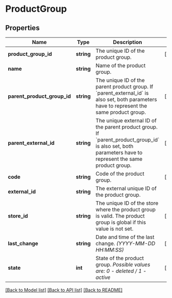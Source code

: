 # ProductGroup

## Properties
Name | Type | Description | Notes
------------ | ------------- | ------------- | -------------
**product_group_id** | **string** | The unique ID of the product group. | [optional] 
**name** | **string** | Name of the product group. | 
**parent_product_group_id** | **string** | The unique ID of the parent product group. If &#x60;parent_external_id&#x60; is also set, both parameters have to represent the same product group. | [optional] 
**parent_external_id** | **string** | The unique external ID of the parent product group. If &#x60;parent_product_group_id&#x60; is also set, both parameters have to represent the same product group. | [optional] 
**code** | **string** | Code of the product group. | [optional] 
**external_id** | **string** | The external unique ID of the product group. | 
**store_id** | **string** | The unique ID of the store where the product group is valid. The product group is global if this value is not set. | [optional] 
**last_change** | **string** | Date and time of the last change. *(YYYY-MM-DD HH:MM:SS)* | [optional] 
**state** | **int** | State of the product group. *Possible values are: 0 - deleted / 1 - active* | [optional] 

[[Back to Model list]](../../README.md#documentation-for-models) [[Back to API list]](../../README.md#documentation-for-api-endpoints) [[Back to README]](../../README.md)

